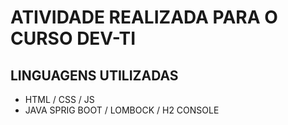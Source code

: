 # ATIVIDADE REALIZADA PARA O CURSO DEV-TI 

## LINGUAGENS UTILIZADAS
- HTML / CSS / JS 
- JAVA SPRIG BOOT / LOMBOCK / H2 CONSOLE